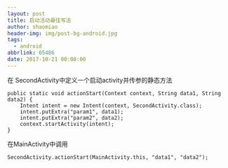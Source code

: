 ```yaml
---
layout: post
title: 启动活动最佳写法
author: shaomiao
header-img: img/post-bg-android.jpg
tags:
  - android
abbrlink: 65486
date: 2017-10-21 00:00:00
---
```

在 SecondActivity中定义一个启动activity并传参的静态方法

	public static void actionStart(Context context, String data1, String data2) {
		Intent intent = new Intent(context, SecondActivity.class);
		intent.putExtra("param1", data1);
		intent.putExtra("param2", data2);
		context.startActivity(intent);
	}

在MainActivity中调用

	SecondActivity.actionStart(MainActivity.this, "data1", "data2");

